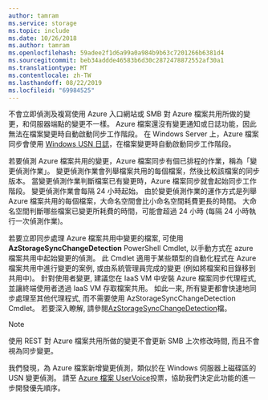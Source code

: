 ```yaml
---
author: tamram
ms.service: storage
ms.topic: include
ms.date: 10/26/2018
ms.author: tamram
ms.openlocfilehash: 59adee2f1d6a99a0a984b9b63c7201266b6381d4
ms.sourcegitcommit: beb34addde46583b6d30c2872478872552af30a1
ms.translationtype: MT
ms.contentlocale: zh-TW
ms.lasthandoff: 08/22/2019
ms.locfileid: "69984525"
---
```

不會立即偵測及複寫使用 Azure 入口網站或 SMB 對 Azure 檔案共用所做的變更，和伺服器端點的變更不一樣。 Azure 檔案還沒有變更通知或日誌功能，因此無法在檔案變更時自動啟動同步工作階段。 在 Windows Server 上，Azure 檔案同步會使用 [Windows USN 日誌](https://msdn.microsoft.com/library/windows/desktop/aa363798.aspx)，在檔案變更時自動啟動同步工作階段。

若要偵測 Azure 檔案共用的變更，Azure 檔案同步有個已排程的作業，稱為「變更偵測作業」。 變更偵測作業會列舉檔案共用的每個檔案，然後比較該檔案的同步版本。 當變更偵測作業判斷檔案已有變更時，Azure 檔案同步就會起始同步工作階段。 變更偵測作業會每隔 24 小時起始。 由於變更偵測作業的運作方式是列舉 Azure 檔案共用的每個檔案，大命名空間會比小命名空間耗費更長的時間。 大命名空間判斷哪些檔案已變更所耗費的時間，可能會超過 24 小時 (每隔 24 小時執行一次偵測作業)。

若要立即同步處理 Azure 檔案共用中變更的檔案, 可使用**AzStorageSyncChangeDetection** PowerShell Cmdlet, 以手動方式在 azure 檔案共用中起始變更的偵測。 此 Cmdlet 適用于某些類型的自動化程式在 Azure 檔案共用中進行變更的案例, 或由系統管理員完成的變更 (例如將檔案和目錄移到共用中)。 針對使用者變更, 建議您在 IaaS VM 中安裝 Azure 檔案同步代理程式, 並讓終端使用者透過 IaaS VM 存取檔案共用。 如此一來, 所有變更都會快速地同步處理至其他代理程式, 而不需要使用 AzStorageSyncChangeDetection Cmdlet。 若要深入瞭解, 請參閱[AzStorageSyncChangeDetection](https://docs.microsoft.com/powershell/module/az.storagesync/invoke-azstoragesyncchangedetection)檔。

>[!NOTE]
>使用 REST 對 Azure 檔案共用所做的變更不會更新 SMB 上次修改時間, 而且不會視為同步變更。

我們發現，為 Azure 檔案新增變更偵測，類似於在 Windows 伺服器上磁碟區的 USN 變更偵測。 請至 [Azure 檔案 UserVoice](https://feedback.azure.com/forums/217298-storage/category/180670-files)投票，協助我們決定此功能的進一步開發優先順序。
